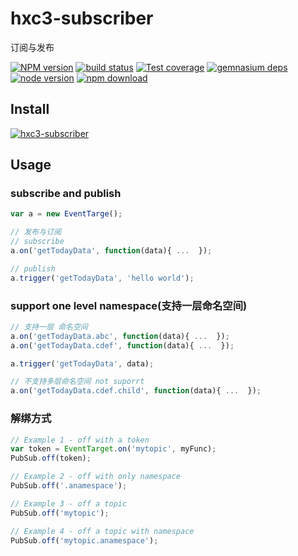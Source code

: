# hxc3-subscriber

订阅与发布


[![NPM version][npm-image]][npm-url]
[![build status][travis-image]][travis-url]
[![Test coverage][coveralls-image]][coveralls-url]
[![gemnasium deps][gemnasium-image]][gemnasium-url]
[![node version][node-image]][node-url]
[![npm download][download-image]][download-url]


[npm-image]: http://img.shields.io/npm/v/hxc3-subscriber.svg?style=flat-square
[npm-url]: http://npmjs.org/package/hxc3-subscriber
[travis-image]: https://img.shields.io/travis/react-component/menu.svg?style=flat-square
[travis-url]: https://travis-ci.org/react-component/menu
[coveralls-image]: https://img.shields.io/coveralls/react-component/menu.svg?style=flat-square
[coveralls-url]: https://coveralls.io/r/react-component/menu?branch=master
[gemnasium-image]: http://img.shields.io/gemnasium/react-component/menu.svg?style=flat-square
[gemnasium-url]: https://gemnasium.com/react-component/menu
[node-image]: https://img.shields.io/badge/node.js-%3E=_0.10-green.svg?style=flat-square
[node-url]: http://nodejs.org/download/
[download-image]: https://img.shields.io/npm/dm/hxc3-subscriber.svg?style=flat-square
[download-url]: https://npmjs.org/package/hxc3-subscriber



## Install

[![hxc3-subscriber](https://nodei.co/npm/hxc3-subscriber.png)](https://npmjs.org/package/hxc3-subscriber)

## Usage

### subscribe and publish

```js
var a = new EventTarge();

// 发布与订阅
// subscribe
a.on('getTodayData', function(data){ ...  });

// publish
a.trigger('getTodayData', 'hello world');
```

### support one level namespace(支持一层命名空间)

```js
// 支持一层 命名空间
a.on('getTodayData.abc', function(data){ ...  }); 
a.on('getTodayData.cdef', function(data){ ...  }); 

a.trigger('getTodayData', data);

// 不支持多层命名空间 not suporrt 
a.on('getTodayData.cdef.child', function(data){ ...  }); 
```

### 解绑方式

```js
// Example 1 - off with a token
var token = EventTarget.on('mytopic', myFunc);
PubSub.off(token);

// Example 2 - off with only namespace
PubSub.off('.anamespace');

// Example 3 - off a topic
PubSub.off('mytopic');

// Example 4 - off a topic with namespace
PubSub.off('mytopic.anamespace');
```
